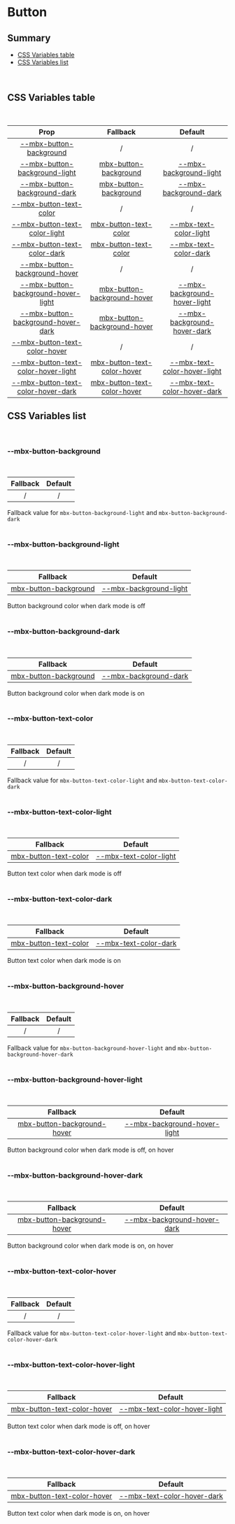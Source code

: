 # Button

## Summary

- [CSS Variables table](#css-variables-table)
- [CSS Variables list](#css-variables-list)

<br>

## CSS Variables table

<br>

| <div style='text-align:center;margin:auto;'>Prop</div>                                                                      | <div style='text-align:center;margin:auto;'>Fallback</div>                                                    | <div style='text-align:center;margin:auto;'>Default</div>                                                                             |
| --------------------------------------------------------------------------------------------------------------------------- | ------------------------------------------------------------------------------------------------------------- | ------------------------------------------------------------------------------------------------------------------------------------- |
| <div style='text-align:center;margin:auto;'>[--mbx-button-background](#mbx-button-background)</div>                         | <div style='text-align:center;margin:auto;'>/</div>                                                           | <div style='text-align:center;margin:auto;'>/</div>                                                                                   |
| <div style='text-align:center;margin:auto;'>[--mbx-button-background-light](#mbx-button-background-light)</div>             | <div style='text-align:center;margin:auto;'>[mbx-button-background](#mbx-button-background)</div>             | <div style='text-align:center;margin:auto;'>[--mbx-background-light](../../global/css-vars.md#mbx-background-light)</div>             |
| <div style='text-align:center;margin:auto;'>[--mbx-button-background-dark](#mbx-button-background-dark)</div>               | <div style='text-align:center;margin:auto;'>[mbx-button-background](#mbx-button-background)</div>             | <div style='text-align:center;margin:auto;'>[--mbx-background-dark](../../global/css-vars.md#mbx-background-dark)</div>               |
| <div style='text-align:center;margin:auto;'>[--mbx-button-text-color](#mbx-button-text-color)</div>                         | <div style='text-align:center;margin:auto;'>/</div>                                                           | <div style='text-align:center;margin:auto;'>/</div>                                                                                   |
| <div style='text-align:center;margin:auto;'>[--mbx-button-text-color-light](#mbx-button-text-color-light)</div>             | <div style='text-align:center;margin:auto;'>[mbx-button-text-color](#mbx-button-text-color)</div>             | <div style='text-align:center;margin:auto;'>[--mbx-text-color-light](../../global/css-vars.md#mbx-text-color-light)</div>             |
| <div style='text-align:center;margin:auto;'>[--mbx-button-text-color-dark](#mbx-button-text-color-dark)</div>               | <div style='text-align:center;margin:auto;'>[mbx-button-text-color](#mbx-button-text-color)</div>             | <div style='text-align:center;margin:auto;'>[--mbx-text-color-dark](../../global/css-vars.md#mbx-text-color-dark)</div>               |
| <div style='text-align:center;margin:auto;'>[--mbx-button-background-hover](#mbx-button-background-hover)</div>             | <div style='text-align:center;margin:auto;'>/</div>                                                           | <div style='text-align:center;margin:auto;'>/</div>                                                                                   |
| <div style='text-align:center;margin:auto;'>[--mbx-button-background-hover-light](#mbx-button-background-hover-light)</div> | <div style='text-align:center;margin:auto;'>[mbx-button-background-hover](#mbx-button-background-hover)</div> | <div style='text-align:center;margin:auto;'>[--mbx-background-hover-light](../../global/css-vars.md#mbx-background-hover-light)</div> |
| <div style='text-align:center;margin:auto;'>[--mbx-button-background-hover-dark](#mbx-button-background-hover-dark)</div>   | <div style='text-align:center;margin:auto;'>[mbx-button-background-hover](#mbx-button-background-hover)</div> | <div style='text-align:center;margin:auto;'>[--mbx-background-hover-dark](../../global/css-vars.md#mbx-background-hover-dark)</div>   |
| <div style='text-align:center;margin:auto;'>[--mbx-button-text-color-hover](#mbx-button-text-color-hover)</div>             | <div style='text-align:center;margin:auto;'>/</div>                                                           | <div style='text-align:center;margin:auto;'>/</div>                                                                                   |
| <div style='text-align:center;margin:auto;'>[--mbx-button-text-color-hover-light](#mbx-button-text-color-hover-light)</div> | <div style='text-align:center;margin:auto;'>[mbx-button-text-color-hover](#mbx-button-text-color-hover)</div> | <div style='text-align:center;margin:auto;'>[--mbx-text-color-hover-light](../../global/css-vars.md#mbx-text-color-hover-light)</div> |
| <div style='text-align:center;margin:auto;'>[--mbx-button-text-color-hover-dark](#mbx-button-text-color-hover-dark)</div>   | <div style='text-align:center;margin:auto;'>[mbx-button-text-color-hover](#mbx-button-text-color-hover)</div> | <div style='text-align:center;margin:auto;'>[--mbx-text-color-hover-dark](../../global/css-vars.md#mbx-text-color-hover-dark)</div>   |

## CSS Variables list

<br>

### --mbx-button-background

<br>

| <div style='text-align:center;margin:auto;'>Fallback</div> | <div style='text-align:center;margin:auto;'>Default</div> |
| ---------------------------------------------------------- | --------------------------------------------------------- |
| <div style='text-align:center;margin:auto;'>/</div>        | <div style='text-align:center;margin:auto;'>/</div>       |

Fallback value for `mbx-button-background-light` and `mbx-button-background-dark`<br><br>

### --mbx-button-background-light

<br>

| <div style='text-align:center;margin:auto;'>Fallback</div>                                        | <div style='text-align:center;margin:auto;'>Default</div>                                                                 |
| ------------------------------------------------------------------------------------------------- | ------------------------------------------------------------------------------------------------------------------------- |
| <div style='text-align:center;margin:auto;'>[mbx-button-background](#mbx-button-background)</div> | <div style='text-align:center;margin:auto;'>[--mbx-background-light](../../global/css-vars.md#mbx-background-light)</div> |

Button background color when dark mode is off<br><br>

### --mbx-button-background-dark

<br>

| <div style='text-align:center;margin:auto;'>Fallback</div>                                        | <div style='text-align:center;margin:auto;'>Default</div>                                                               |
| ------------------------------------------------------------------------------------------------- | ----------------------------------------------------------------------------------------------------------------------- |
| <div style='text-align:center;margin:auto;'>[mbx-button-background](#mbx-button-background)</div> | <div style='text-align:center;margin:auto;'>[--mbx-background-dark](../../global/css-vars.md#mbx-background-dark)</div> |

Button background color when dark mode is on<br><br>

### --mbx-button-text-color

<br>

| <div style='text-align:center;margin:auto;'>Fallback</div> | <div style='text-align:center;margin:auto;'>Default</div> |
| ---------------------------------------------------------- | --------------------------------------------------------- |
| <div style='text-align:center;margin:auto;'>/</div>        | <div style='text-align:center;margin:auto;'>/</div>       |

Fallback value for `mbx-button-text-color-light` and `mbx-button-text-color-dark`<br><br>

### --mbx-button-text-color-light

<br>

| <div style='text-align:center;margin:auto;'>Fallback</div>                                        | <div style='text-align:center;margin:auto;'>Default</div>                                                                 |
| ------------------------------------------------------------------------------------------------- | ------------------------------------------------------------------------------------------------------------------------- |
| <div style='text-align:center;margin:auto;'>[mbx-button-text-color](#mbx-button-text-color)</div> | <div style='text-align:center;margin:auto;'>[--mbx-text-color-light](../../global/css-vars.md#mbx-text-color-light)</div> |

Button text color when dark mode is off<br><br>

### --mbx-button-text-color-dark

<br>

| <div style='text-align:center;margin:auto;'>Fallback</div>                                        | <div style='text-align:center;margin:auto;'>Default</div>                                                               |
| ------------------------------------------------------------------------------------------------- | ----------------------------------------------------------------------------------------------------------------------- |
| <div style='text-align:center;margin:auto;'>[mbx-button-text-color](#mbx-button-text-color)</div> | <div style='text-align:center;margin:auto;'>[--mbx-text-color-dark](../../global/css-vars.md#mbx-text-color-dark)</div> |

Button text color when dark mode is on<br><br>

### --mbx-button-background-hover

<br>

| <div style='text-align:center;margin:auto;'>Fallback</div> | <div style='text-align:center;margin:auto;'>Default</div> |
| ---------------------------------------------------------- | --------------------------------------------------------- |
| <div style='text-align:center;margin:auto;'>/</div>        | <div style='text-align:center;margin:auto;'>/</div>       |

Fallback value for `mbx-button-background-hover-light` and `mbx-button-background-hover-dark`<br><br>

### --mbx-button-background-hover-light

<br>

| <div style='text-align:center;margin:auto;'>Fallback</div>                                                    | <div style='text-align:center;margin:auto;'>Default</div>                                                                             |
| ------------------------------------------------------------------------------------------------------------- | ------------------------------------------------------------------------------------------------------------------------------------- |
| <div style='text-align:center;margin:auto;'>[mbx-button-background-hover](#mbx-button-background-hover)</div> | <div style='text-align:center;margin:auto;'>[--mbx-background-hover-light](../../global/css-vars.md#mbx-background-hover-light)</div> |

Button background color when dark mode is off, on hover<br><br>

### --mbx-button-background-hover-dark

<br>

| <div style='text-align:center;margin:auto;'>Fallback</div>                                                    | <div style='text-align:center;margin:auto;'>Default</div>                                                                           |
| ------------------------------------------------------------------------------------------------------------- | ----------------------------------------------------------------------------------------------------------------------------------- |
| <div style='text-align:center;margin:auto;'>[mbx-button-background-hover](#mbx-button-background-hover)</div> | <div style='text-align:center;margin:auto;'>[--mbx-background-hover-dark](../../global/css-vars.md#mbx-background-hover-dark)</div> |

Button background color when dark mode is on, on hover<br><br>

### --mbx-button-text-color-hover

<br>

| <div style='text-align:center;margin:auto;'>Fallback</div> | <div style='text-align:center;margin:auto;'>Default</div> |
| ---------------------------------------------------------- | --------------------------------------------------------- |
| <div style='text-align:center;margin:auto;'>/</div>        | <div style='text-align:center;margin:auto;'>/</div>       |

Fallback value for `mbx-button-text-color-hover-light` and `mbx-button-text-color-hover-dark`<br><br>

### --mbx-button-text-color-hover-light

<br>

| <div style='text-align:center;margin:auto;'>Fallback</div>                                                    | <div style='text-align:center;margin:auto;'>Default</div>                                                                             |
| ------------------------------------------------------------------------------------------------------------- | ------------------------------------------------------------------------------------------------------------------------------------- |
| <div style='text-align:center;margin:auto;'>[mbx-button-text-color-hover](#mbx-button-text-color-hover)</div> | <div style='text-align:center;margin:auto;'>[--mbx-text-color-hover-light](../../global/css-vars.md#mbx-text-color-hover-light)</div> |

Button text color when dark mode is off, on hover<br><br>

### --mbx-button-text-color-hover-dark

<br>

| <div style='text-align:center;margin:auto;'>Fallback</div>                                                    | <div style='text-align:center;margin:auto;'>Default</div>                                                                           |
| ------------------------------------------------------------------------------------------------------------- | ----------------------------------------------------------------------------------------------------------------------------------- |
| <div style='text-align:center;margin:auto;'>[mbx-button-text-color-hover](#mbx-button-text-color-hover)</div> | <div style='text-align:center;margin:auto;'>[--mbx-text-color-hover-dark](../../global/css-vars.md#mbx-text-color-hover-dark)</div> |

Button text color when dark mode is on, on hover<br><br>
